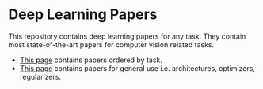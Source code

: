 # Deep Learning Papers 
This repository contains deep learning papers for any task. They contain most state-of-the-art papers for computer vision related tasks.

- [This page](task-papers.md) contains papers ordered by task.
- [This page](general-papers.md) contains papers for general use i.e. architectures, optimizers, regularizers.
